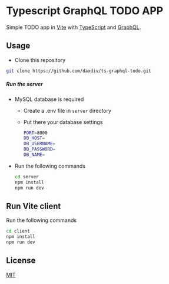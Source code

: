 # Typescript GraphQL TODO APP

Simple TODO app in [Vite](https://vitejs.dev) with [TypeScript](https://www.typescriptlang.org) and [GraphQL](https://graphql.org).

## Usage

-   Clone this repository

```bash
git clone https://github.com/daxdiv/ts-graphql-todo.git
```

##### Run the server

-   MySQL database is required

    -   Create a .env file in `server` directory
    -   Put there your database settings

        ```bash
        PORT=8000
        DB_HOST=
        DB_USERNAME=
        DB_PASSWORD=
        DB_NAME=
        ```

-   Run the following commands

    ```bash
    cd server
    npm install
    npm run dev
    ```

## Run Vite client

Run the following commands

```bash
cd client
npm install
npm run dev
```

## License

[MIT](https://choosealicense.com/licenses/mit/)
